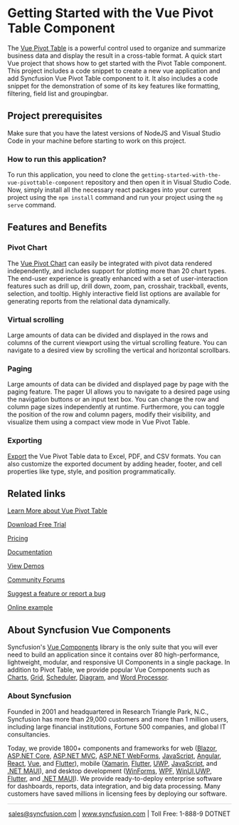 # Getting Started with the Vue Pivot Table Component
The [Vue Pivot Table](https://www.syncfusion.com/vue-components/vue-pivot-table?utm_source=github&utm_medium=listing&utm_campaign=vue-pivot-table-github-samples) is a powerful control used to organize and summarize business data and display the result in a cross-table format. A quick start Vue project that shows how to get started with the Pivot Table component. This project includes a code snippet to create a new vue application and add Syncfusion Vue Pivot Table component to it. It also includes a code snippet for the demonstration of some of its key features like formatting, filtering, field list and groupingbar.

## Project prerequisites

Make sure that you have the latest versions of NodeJS and Visual Studio Code in your machine before starting to work on this project.

### How to run this application?
To run this application, you need to clone the `getting-started-with-the-vue-pivottable-component` repository and then open it in Visual Studio Code. Now, simply install all the necessary react packages into your current project using the `npm install` command and run your project using the `ng serve` command.

## Features and Benefits

### Pivot Chart

The [Vue Pivot Chart](https://www.syncfusion.com/vue-components/vue-pivot-table?utm_source=github&utm_medium=listing&utm_campaign=vue-pivot-table-github-samples) can easily be integrated with pivot data rendered independently, and includes support for plotting more than 20 chart types. The end-user experience is greatly enhanced with a set of user-interaction features such as drill up, drill down, zoom, pan, crosshair, trackball, events, selection, and tooltip. Highly interactive field list options are available for generating reports from the relational data dynamically.

### Virtual scrolling

Large amounts of data can be divided and displayed in the rows and columns of the current viewport using the virtual scrolling feature. You can navigate to a desired view by scrolling the vertical and horizontal scrollbars.

### Paging

Large amounts of data can be divided and displayed page by page with the paging feature. The pager UI allows you to navigate to a desired page using the navigation buttons or an input text box. You can change the row and column page sizes independently at runtime. Furthermore, you can toggle the position of the row and column pagers, modify their visibility, and visualize them using a compact view mode in Vue Pivot Table.

### Exporting

[Export](https://ej2.syncfusion.com/vue/documentation/pivotview/excel-export?utm_source=github&utm_medium=listing&utm_campaign=vue-pivot-table-github-samples) the Vue Pivot Table data to Excel, PDF, and CSV formats. You can also customize the exported document by adding header, footer, and cell properties like type, style, and position programmatically.

## Related links
[Learn More about Vue Pivot Table](https://www.syncfusion.com/vue-components/vue-pivot-table?utm_source=github&utm_medium=listing&utm_campaign=vue-pivot-table-github-samples)

[Download Free Trial](https://www.syncfusion.com/downloads/vue?utm_source=github&utm_medium=listing&utm_campaign=vue-pivot-table-github-samples)

[Pricing](https://www.syncfusion.com/sales/teamlicense?utm_source=github&utm_medium=listing&utm_campaign=vue-pivot-table-github-samples)

[Documentation](https://ej2.syncfusion.com/vue/documentation/pivotview/getting-started?utm_source=github&utm_medium=listing&utm_campaign=vue-pivot-table-github-samples)

[View Demos](https://github.com/SyncfusionExamples/getting-started-with-the-vue-pivottable-component?utm_source=github&utm_medium=listing&utm_campaign=vue-pivot-table-github-samples)

[Community Forums](https://www.syncfusion.com/forums/vue-components?utm_source=github&utm_medium=listing&utm_campaign=vue-pivot-table-github-samples)

[Suggest a feature or report a bug](https://www.syncfusion.com/feedback/vue?utm_source=github&utm_medium=listing&utm_campaign=vue-pivot-table-github-samples)

[Online example](https://ej2.syncfusion.com/vue/demos/#/bootstrap5/pivot-table/default.html?utm_source=github&utm_medium=listing&utm_campaign=vue-pivot-table-github-samples)

## About Syncfusion Vue Components

Syncfusion's [Vue Components](https://www.syncfusion.com/vue-components?utm_source=github&utm_medium=listing&utm_campaign=vue-pivot-table-github-samples) library is the only suite that you will ever need to build an application since it contains over 80 high-performance, lightweight, modular, and responsive UI Components in a single package. In addition to Pivot Table, we provide popular Vue Components such as [Charts](https://www.syncfusion.com/vue-components/vue-charts?utm_source=github&utm_medium=listing&utm_campaign=vue-speed-dial-github-samples), [Grid](https://www.syncfusion.com/vue-components/vue-grid?utm_source=github&utm_medium=listing&utm_campaign=vue-speed-dial-github-samples), [Scheduler](https://www.syncfusion.com/vue-components/vue-scheduler?utm_source=github&utm_medium=listing&utm_campaign=vue-pivot-table-github-samples), [Diagram](https://www.syncfusion.com/vue-components/vue-diagram?utm_source=github&utm_medium=listing&utm_campaign=vue-pivot-table-github-samples), and [Word Processor](https://www.syncfusion.com/vue-components/vue-word-processor?utm_source=github&utm_medium=listing&utm_campaign=vue-pivot-table-github-samples).

### About Syncfusion
Founded in 2001 and headquartered in Research Triangle Park, N.C., Syncfusion has more than 29,000 customers and more than 1 million users, including large financial institutions, Fortune 500 companies, and global IT consultancies.

Today, we provide 1800+ components and frameworks for web ([Blazor](https://www.syncfusion.com/blazor-components?utm_source=github&utm_medium=listing&utm_campaign=vue-pivot-table-github-samples), [ASP.NET Core](https://www.syncfusion.com/aspnet-core-ui-controls?utm_source=github&utm_medium=listing&utm_campaign=vue-pivot-table-github-samples), [ASP.NET MVC](https://www.syncfusion.com/aspnet-mvc-ui-controls?utm_source=github&utm_medium=listing&utm_campaign=vue-pivot-table-github-samples), [ASP.NET WebForms](https://www.syncfusion.com/jquery/aspnet-webforms-ui-controls?utm_source=github&utm_medium=listing&utm_campaign=vue-pivot-table-github-samples), [JavaScript](https://www.syncfusion.com/javascript-ui-controls?utm_source=github&utm_medium=listing&utm_campaign=vue-pivot-table-github-samples), [Angular](https://www.syncfusion.com/angular-components?utm_source=github&utm_medium=listing&utm_campaign=vue-pivot-table-github-samples), [React](https://www.syncfusion.com/react-components?utm_source=github&utm_medium=listing&utm_campaign=vue-pivot-table-github-samples), [Vue](https://www.syncfusion.com/vue-components?utm_source=github&utm_medium=listing&utm_campaign=vue-pivot-table-github-samples), and [Flutter](https://www.syncfusion.com/flutter-widgets?utm_source=github&utm_medium=listing&utm_campaign=vue-pivot-table-github-samples)), mobile ([Xamarin](https://www.syncfusion.com/xamarin-ui-controls?utm_source=github&utm_medium=listing&utm_campaign=vue-pivot-table-github-samples), [Flutter](https://www.syncfusion.com/flutter-widgets?utm_source=github&utm_medium=listing&utm_campaign=vue-pivot-table-github-samples), [UWP](https://www.syncfusion.com/uwp-ui-controls?utm_source=github&utm_medium=listing&utm_campaign=vue-pivot-table-github-samples), [JavaScript](https://www.syncfusion.com/javascript-ui-controls?utm_source=github&utm_medium=listing&utm_campaign=vue-pivot-table-github-samples), and [.NET MAUI](https://www.syncfusion.com/maui-controls?utm_source=github&utm_medium=listing&utm_campaign=vue-pivot-table-github-samples)), and desktop development ([WinForms](https://www.syncfusion.com/winforms-ui-controls?utm_source=github&utm_medium=listing&utm_campaign=vue-pivot-table-github-samples), [WPF](https://www.syncfusion.com/wpf-controls?utm_source=github&utm_medium=listing&utm_campaign=vue-pivot-table-github-samples), [WinUI](https://www.syncfusion.com/winui-controls?utm_source=github&utm_medium=listing&utm_campaign=vue-pivot-table-github-samples),[UWP](https://www.syncfusion.com/uwp-ui-controls?utm_source=github&utm_medium=listing&utm_campaign=vue-pivot-table-github-samples), [Flutter](https://www.syncfusion.com/flutter-widgets?utm_source=github&utm_medium=listing&utm_campaign=vue-pivot-table-github-samples), and [.NET MAUI](https://www.syncfusion.com/maui-controls?utm_source=github&utm_medium=listing&utm_campaign=vue-pivot-table-github-samples)). We provide ready-to-deploy enterprise software for dashboards, reports, data integration, and big data processing. Many customers have saved millions in licensing fees by deploying our software.

<hr style="height:0.3px;border:none;color:lightgrey;background-color:lightgrey;" />

<p align="center">
<a href="mailto:sales@syncfusion.com?Subject=Syncfusion Vue Pivot Table - GitHub" target="_top">sales@syncfusion.com</a> | <a href="https://www.syncfusion.com?utm_source=github&utm_medium=listing&utm_campaign=vue-pivot-table-github-samples)">www.syncfusion.com</a> | Toll Free: 1-888-9 DOTNET <br>
</p>
